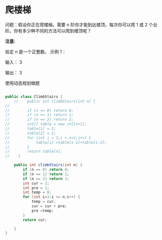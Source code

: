 # 爬楼梯 #
问题：假设你正在爬楼梯。需要 n 阶你才能到达楼顶。每次你可以爬 1 或 2 个台阶。你有多少种不同的方法可以爬到楼顶呢？ 

__注意:__ 

给定 n 是一个正整数。 
示例 1：
 
输入： 3

输出： 3

使用动态规划做题


```java

public class ClimbStairs {
    //    public int climbStairs(int n) {
//
//        if (n == 0) return 0;
//        if (n == 1) return 1;
//        if (n == 2) return 2;
//        int[] table = new int[n+1];
//        table[1] = 1;
//        table[2] = 2;
//        for (int i = 3;i < n+1;i++) {
//            table[i] =table[i-1]+table[i-2];
//        }
//        return table[n];
//    }

    public int climbStairs(int n) {
        if (n == 0) return 0;
        if (n == 1) return 1;
        if (n == 2) return 2;
        int cur = 2;
        int pre = 1;
        int temp = 0;
        for (int i=3;i <= n;i++) {
            temp = cur;
            cur = cur + pre;
            pre =temp;
        }
        return cur;

    }
}

```